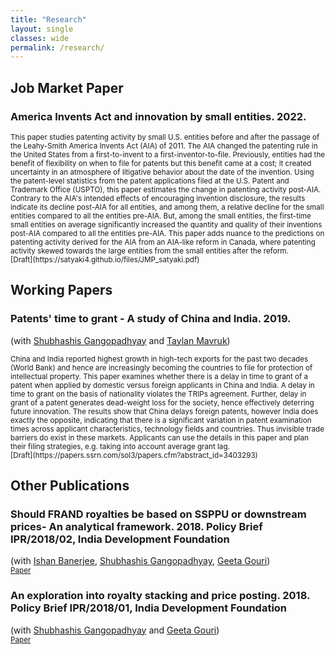```yaml
---
title: "Research"
layout: single
classes: wide
permalink: /research/
---
```


## Job Market Paper

### America Invents Act and innovation by small entities. 2022.

<small>
This paper studies patenting activity by small U.S. entities before and after the passage of the Leahy-Smith America Invents Act (AIA) of 2011. The AIA changed the patenting rule in the United States from a first-to-invent to a first-inventor-to-file. Previously, entities had the benefit of flexibility on when to file for patents but this benefit came at a cost; it created uncertainty in an atmosphere of litigative behavior about the date of the invention. Using the patent-level statistics from the patent applications filed at the U.S. Patent and Trademark Office (USPTO), this paper estimates the change in patenting activity post-AIA. Contrary to the AIA's intended effects of encouraging invention disclosure, the results indicate its decline post-AIA for all entities, and among them, a relative decline for the small entities compared to all the entities pre-AIA. But, among the small entities, the first-time small entities on average significantly increased the quantity and quality of their inventions post-AIA compared to all the entities pre-AIA. This paper adds nuance to the predictions on patenting activity derived for the AIA from an AIA-like reform in Canada, where patenting activity skewed towards the large entities from the small entities after the reform.
</small>
<br/><small>[Draft](https://satyaki4.github.io/files/JMP_satyaki.pdf)</small><br>

## Working Papers

### Patents' time to grant - A study of China and India. 2019.
(with [Shubhashis Gangopadhyay](https://www.idfresearch.org/team) and [Taylan Mavruk](https://www.gu.se/en/about/find-staff/taylanmavruk))

<small>
China and India reported highest growth in high-tech exports for the past two decades (World Bank) and hence are increasingly becoming the countries to file for protection of intellectual property. This paper examines whether there is a delay in time to grant of a patent when applied by domestic versus foreign applicants in China and India. A delay in time to grant on the basis of nationality violates the TRIPs agreement. Further, delay in grant of a patent generates dead-weight loss for the society, hence effectively deterring future innovation. The results show that China delays foreign patents, however India does exactly the opposite, indicating that there is a significant variation in patent examination times across applicant characteristics, technology fields and countries. Thus invisible trade barriers do exist in these markets. Applicants can use the details in this paper and plan their filing strategies, e.g. taking into account average grant lag.
</small>
<br/><small>[Draft](https://papers.ssrn.com/sol3/papers.cfm?abstract_id=3403293)</small><br>

## Other Publications

### Should FRAND royalties be based on SSPPU or downstream prices- An analytical framework. 2018. Policy Brief IPR/2018/02, India Development Foundation
(with [Ishan Banerjee](https://twitter.com/ishanbanerjee?lang=en), [Shubhashis Gangopadhyay](https://www.idfresearch.org/team), [Geeta Gouri](https://www.idfresearch.org/team))
<br/><small>[Paper](https://idfresearch.org/uploads/academic_papers/1628177104_Should%20FRAND%20royalties%20be%20based%20on%20SSPPU%20or%20downstream%20prices.pdf)</small><br>

### An exploration into royalty stacking and price posting. 2018. Policy Brief IPR/2018/01, India Development Foundation
(with [Shubhashis Gangopadhyay](https://www.idfresearch.org/team) and [Geeta Gouri](https://www.idfresearch.org/team))
<br/><small>[Paper](https://idfresearch.org/uploads/academic_papers/1628176956_An%20Exploration%20into%20Royalty%20Stacking%20and%20Price%20Posting.pdf)</small><br>

